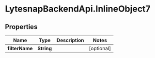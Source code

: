 # LytesnapBackendApi.InlineObject7

## Properties

Name | Type | Description | Notes
------------ | ------------- | ------------- | -------------
**filterName** | **String** |  | [optional] 


